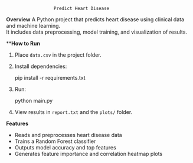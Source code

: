                       Predict Heart Disease

 **Overview**
A Python project that predicts heart disease using clinical data and machine learning.  
It includes data preprocessing, model training, and visualization of results.

****How to Run**
1. Place `data.csv` in the project folder.
2. Install dependencies:
  
   pip install -r requirements.txt
   
3. Run:
   
   python main.py
   
4. View results in `report.txt` and the `plots/` folder.

**Features**
- Reads and preprocesses heart disease data
- Trains a Random Forest classifier
- Outputs model accuracy and top features
- Generates feature importance and correlation heatmap plots

